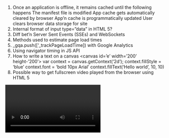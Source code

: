 1. Once an application is offline, it remains cached until the following happens
The manifest file is modified
 App cache gets automatically cleared by browser
 App’n cache is programmatically updated
 User clears browser data storage for site
2. Internal format of input type=”data” in HTML 5?
3. Diff bet’n Server Sent Events (SSEs) and WebSockets
4. Methods used to estimate page load times
1. _gqa.push([‘_trackPageLoadTime]) with Google Analytics
2. Using navigator timing in JS API
3. How to write a text on a canvas
<canvas id=’e’ width=’200’ height-’200’></canvas>
var context = canvas.getContext(‘2d’);
context.fillStyle = ‘blue’
context.font = ‘bold 10px Arial’
context.fillText(‘Hello world’, 10, 10)
6. Possible way to get fullscreen video played from the browser using HTML 5
<video height=”100%” width=”100%” >
7.  Use cases of client file/directory access in html 5 – Use of the hTML 5 File API
8. When does ondragleave mouse event get fired in HTML5
9. Given following HTML and CSS what will be the height of parent element having wrap class?<style>


<style> .wrap { box-sixing: border-box; }
.col {height: 100px; margin: 20px }</style>
<div class=”wrap”><div class=”col”></div><div class=”col”></div></div>
2. Which CSS 2 selector selects all buttons that have a space separated list of values for attr where one of those values is equal to the given value? button[attr=value]




CSS rule would make all h3 tags immediately preeded by a section tag italic?
4. Use of datalist in HTML 5
a. Enables a tag contain additional data (meta data) b. Provides autocomplete feature in a textbox, provides SEOfriendly markup for page content  d. Alternate markup for building accessible lists
5. Generally quirks mode ould turned on where there is
1. No or incorrect DOCTYPE declaration  b. Spaces or illegal chars before DOCTYPE c. Invalid HTML – with respect to the chosen DOCTYPE
6. css rule to make the 4th item underlined, if the list had 4th item
 ul li:nth-of-type(4) { text-decoration: underline;}
7. Property – whether mask should scroll or stay fixed the page is scrolled?
8. Property – whether or not an ellipse should be displayed when contentg overflows a region?
9. rule – to defined  properties that will be animated in an animation rule
10. attribute – in <video> - to set the url of an image that the browser will use in place of the video before it is loaded and playing
